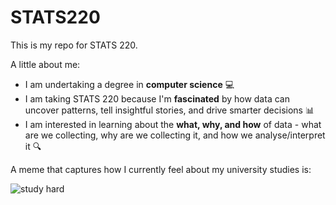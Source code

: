 # STATS220

This is my repo for STATS 220. 

A little about me:

- I am undertaking a degree in **computer science** 💻
- I am taking STATS 220 because I'm **fascinated** by how data can uncover patterns, tell insightful stories, and drive smarter decisions 📊
- I am interested in learning about the **what, why, and how** of data - what are we collecting, why are we collecting it, and how we analyse/interpret it 🔍

A meme that captures how I currently feel about my university studies is:

![study hard](https://media.tenor.com/UYTRcF_62LwAAAAj/study.gif)
